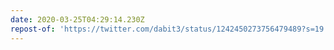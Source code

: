 ```yaml
---
date: 2020-03-25T04:29:14.230Z
repost-of: 'https://twitter.com/dabit3/status/1242450273756479489?s=19'
---
```


